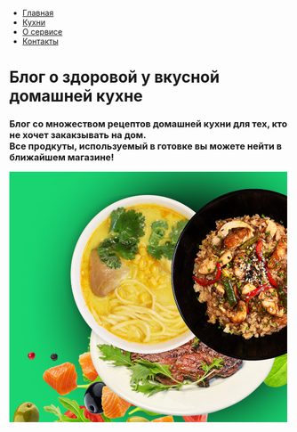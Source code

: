 <!DOCTYPE>
<html lang="ru">
<head>
<link rel="stylesheet" href="My_Site_Config.css">
<link rel="icon" type="image/x-icon" href="Site%20images/favicon.ico">
</head>
<body>
<ul>
<li><a href="#">Главная</a></li>
<li><a href="#">Кухни</a></li>
<li><a href="#">О сервисе</a></li>
<li><a href="#">Контакты</a></li>
</ul>
<h1>Блог о здоровой у вкусной домашней кухне</h1>
<h3>Блог со множеством рецептов домашней кухни для тех, кто не хочет закакзывать на дом.<br>Все продкуты, используемый в готовке вы можете нейти в ближайшем магазине!</h3>
<img src="Site%20images/Food.png" Alt="food" width="500" height="450">
</body>
</html>
